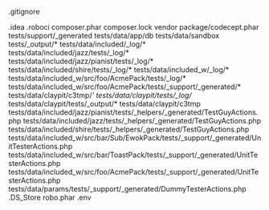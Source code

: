 .gitignore






.idea
.roboci
composer.phar
composer.lock
vendor
package/codecept.phar
tests/support/_generated
tests/data/app/db
tests/data/sandbox
tests/_output/*
tests/data/included/_log/*
tests/data/included/jazz/tests/_log/*
tests/data/included/jazz/pianist/tests/_log/*
tests/data/included/shire/tests/_log/*
tests/data/included_w/_log/*
tests/data/included_w/src/foo/AcmePack/tests/_log/*
tests/data/included_w/src/foo/AcmePack/tests/_support/_generated/*
tests/data/claypit/c3tmp/*'
tests/data/claypit/tests/_log/*
tests/data/claypit/tests/_output/*
tests/data/claypit/c3tmp
tests/data/included/jazz/pianist/tests/_helpers/_generated/TestGuyActions.php
tests/data/included/jazz/tests/_helpers/_generated/TestGuyActions.php
tests/data/included/shire/tests/_helpers/_generated/TestGuyActions.php
tests/data/included_w/src/bar/Sub/EwokPack/tests/_support/_generated/UnitTesterActions.php
tests/data/included_w/src/bar/ToastPack/tests/_support/_generated/UnitTesterActions.php
tests/data/included_w/src/foo/AcmePack/tests/_support/_generated/UnitTesterActions.php
tests/data/params/tests/_support/_generated/DummyTesterActions.php
.DS_Store
robo.phar
.env










